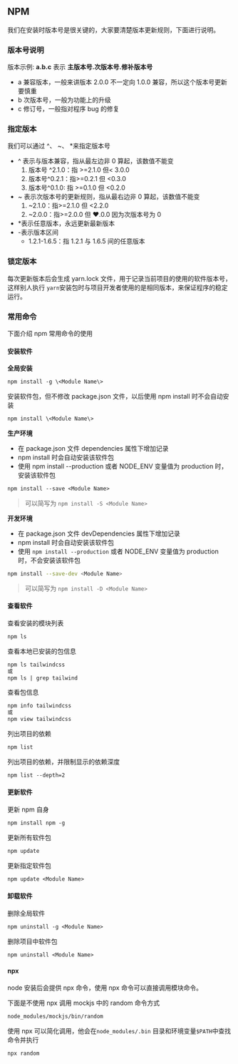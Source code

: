 ## NPM

我们在安装时版本号是很关键的，大家要清楚版本更新规则，下面进行说明。

### 版本号说明

版本示例: **a.b.c** 表示 **主版本号.次版本号.修补版本号**

- a 兼容版本，一般来讲版本 2.0.0 不一定向 1.0.0 兼容，所以这个版本号更新要慎重
- b 次版本号，一般为功能上的升级
- c 修订号，一般指对程序 bug 的修复

### 指定版本

我们可以通过 ^、 ~、 \*来指定版本号

- ^ 表示与版本兼容，指从最左边非 0 算起，该数值不能变
  1. 版本号 ^2.1.0：指 >=2.1.0 但< 3.0.0
  2. 版本号^0.2.1：指>=0.2.1 但 <0.3.0
  3. 版本号^0.1.0: 指 >=0.1.0 但 <0.2.0
- ~ 表示次版本号的更新规则，指从最右边非 0 算起，该数值不能变
  1. ~2.1.0：指>=2.1.0 但 <2.2.0
  2. ~2.0.0：指>=2.0.0 但 ❤️.0.0 因为次版本号为 0
- \*表示任意版本，永远更新最新版本
- -表示版本区间
  - 1.2.1-1.6.5：指 1.2.1 与 1.6.5 间的任意版本

### 锁定版本

每次更新版本后会生成 yarn.lock 文件，用于记录当前项目的使用的软件版本号，这样别人执行 `yarn`安装包时与项目开发者使用的是相同版本，来保证程序的稳定运行。

### 常用命令

下面介绍 npm 常用命令的使用

#### 安装软件

**全局安装**

```txt
npm install -g \<Module Name\>
```

安装软件包，但不修改 package.json 文件，以后使用 npm install 时不会自动安装

```txt
npm install \<Module Name\>
```

**生产环境**

- 在 package.json 文件 dependencies 属性下增加记录
- npm install 时会自动安装该软件包
- 使用 npm install --production 或者 NODE_ENV 变量值为 production 时，安装该软件包

```txt
npm install --save <Module Name>
```

> 可以简写为 `npm install -S <Module Name>`

**开发环境**

- 在 package.json 文件 devDependencies 属性下增加记录
- npm install 时会自动安装该软件包
- 使用 `npm install --production` 或者 NODE_ENV 变量值为 production 时，不会安装该软件包

```sh
npm install --save-dev <Module Name>
```

> 可以简写为 `npm install -D <Module Name>`

#### 查看软件

查看安装的模块列表

```txt
npm ls
```

查看本地已安装的包信息

```txt
npm ls tailwindcss
或
npm ls | grep tailwind
```

查看包信息

```txt
npm info tailwindcss
或
npm view tailwindcss
```

列出项目的依赖

```txt
npm list
```

列出项目的依赖，并限制显示的依赖深度

```txt
npm list --depth=2
```

#### 更新软件

更新 npm 自身

```txt
npm install npm -g
```

更新所有软件包

```txt
npm update
```

更新指定软件包

```txt
npm update <Module Name>
```

#### 卸载软件

删除全局软件

```txt
npm uninstall -g <Module Name>
```

删除项目中软件包

```txt
npm uninstall <Module Name>
```

#### npx

node 安装后会提供 npx 命令，使用 npx 命令可以直接调用模块命令。

下面是不使用 npx 调用 mockjs 中的 random 命令方式

```txt
node_modules/mockjs/bin/random
```

使用 npx 可以简化调用，他会在`node_modules/.bin` 目录和环境变量`$PATH`中查找命令并执行

```txt
npx random
```
